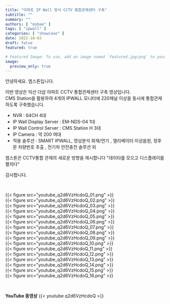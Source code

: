 ```yaml
---
title: "아파트 IP Wall 방식 CCTV 통합관제센터 구축"
subtitle: ""
summary: ""
authors: [ "msbae" ]
tags: [ "ipwall" ]
categories: [ "showcase" ]
date: 2022-10-03
draft: false
featured: true

# Featured Image: To use, add an image named `featured.jpg/png` to your page's folder.
image:
  preview_only: true
---
```


안녕하세요. 엠스톤입니다. 

이번 영상은 익산 더샵 아파트 CCTV 통합관제센터 구축 영상입니다.<br>
CMS Station을 활용하여 4개의 IPWALL 모니터에 220채널 이상을 동시에 통합관제 하도록 구축했습니다.

* NVR : 64CH 4대
* IP Wall Display Server : EM-NDS-04   1대
* IP Wall Control Server : CMS Station H   3대
* IP Camera : 약 200 여대
* 적용 솔루션 : SMART IPWALL, 영상분석 화재/연기 , 엘리베이터 이상음원, 정후문 차량번호 추출 , 전기차 안전충전 솔루션 외


엠스톤은 CCTV통합 관제의 새로운 방향을 제시합니다
"데이타를 모으고 디스플레이를 펼치다"

감사합니다.


&nbsp;

<div class="container"><div class="row no-gutters">
<div class="col-sm-6">{{< figure src="youtube_q2d6VzHcdoQ_01.png" >}}</div>
<div class="col-sm-6">{{< figure src="youtube_q2d6VzHcdoQ_02.png" >}}</div>
<div class="col-sm-6">{{< figure src="youtube_q2d6VzHcdoQ_03.png" >}}</div>
<div class="col-sm-6">{{< figure src="youtube_q2d6VzHcdoQ_04.png" >}}</div>
<div class="col-sm-6">{{< figure src="youtube_q2d6VzHcdoQ_05.png" >}}</div>
<div class="col-sm-6">{{< figure src="youtube_q2d6VzHcdoQ_06.png" >}}</div>
<div class="col-sm-6">{{< figure src="youtube_q2d6VzHcdoQ_07.png" >}}</div>
<div class="col-sm-6">{{< figure src="youtube_q2d6VzHcdoQ_08.png" >}}</div>
<div class="col-sm-6">{{< figure src="youtube_q2d6VzHcdoQ_09.png" >}}</div>
<div class="col-sm-6">{{< figure src="youtube_q2d6VzHcdoQ_10.png" >}}</div>
<div class="col-sm-6">{{< figure src="youtube_q2d6VzHcdoQ_11.png" >}}</div>
<div class="col-sm-6">{{< figure src="youtube_q2d6VzHcdoQ_12.png" >}}</div>
<div class="col-sm-6">{{< figure src="youtube_q2d6VzHcdoQ_13.png" >}}</div>
<div class="col-sm-6">{{< figure src="youtube_q2d6VzHcdoQ_14.png" >}}</div>
<div class="col-sm-6">{{< figure src="youtube_q2d6VzHcdoQ_15.png" >}}</div>
<div class="col-sm-6">{{< figure src="youtube_q2d6VzHcdoQ_16.png" >}}</div>
</div></div>

&nbsp;

**YouTube 동영상**
{{< youtube q2d6VzHcdoQ >}}


